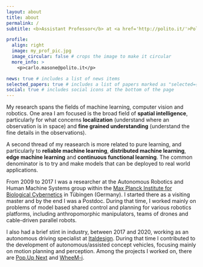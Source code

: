 ```yaml
---
layout: about
title: about
permalink: /
subtitle: <b>Assistant Professor</b> at <a href='http://polito.it/'>Politecnico di Torino</a>, Department of Control and Computer Engineering (DAUIN). <br> <b><a href='http://vandal.polito.it/.'>VANDAL</a></b> lab member. <br><b><a href='https://ellis.eu/members'>ELLIS</a></b> member.

profile:
  align: right
  image: my_prof_pic.jpg
  image_circular: false # crops the image to make it circular
  more_info: >
    <p>carlo.masone@polito.it</p>

news: true # includes a list of news items
selected_papers: true # includes a list of papers marked as "selected={true}"
social: true # includes social icons at the bottom of the page
---
```


My research spans the fields of machine learning, computer vision and robotics. 
One area I am focused is the broad field of **spatial intelligence**, particularly for what concerns **localization** (understand where an observation is in space) and **fine grained understanding** (understand the fine details in the observations).  

A second thread of my reasearch is more related to pure learning, and particularly to **reliable machine learning**, **distributed machine learning**, **edge machine learning** and **continuous functional learning**. The common denominator is to try and make models that can be deployed to real world applications.

From 2009 to 2017 I was a researcher at the Autonomous Robotics and Human Machine Systems group within the [Max Planck Institute for Biological Cybernetics](https://www.kyb.tuebingen.mpg.de/en) in Tübingen (Germany). I started there as a visiting master and by the end I was a Postdoc.
During that time, I worked mainly on problems of model based shared control and planning for various robotics platforms, including anthropomorphic manipulators, teams of drones and cable-driven parallel robots.

I also had a brief stint in industry, between 2017 and 2020, working as an autonomous driving specialist at [Italdesign](https://www.italdesign.it/). During that time I contributed to the development of autonomous/assisted concept vehicles, focusing mainly on motion planning and perception. Among the projects I worked on, there are [Pop.Up Next](https://www.italdesign.it/project/pop-up-next/) and [WheeM-i](https://www.italdesign.it/project/wheem-i/).
